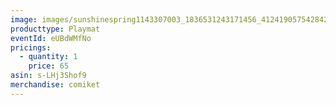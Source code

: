 ```yaml
---
image: images/sunshinespring1143307003_1836531243171456_412419057542842297_n.jpg
producttype: Playmat
eventId: eUBdWMfNo
pricings:
  - quantity: 1
    price: 65
asin: s-LHj3Shof9
merchandise: comiket
---
```

